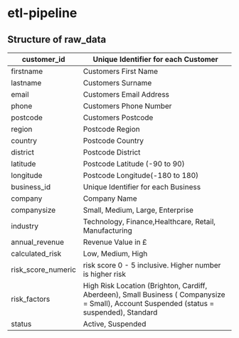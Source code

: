 # etl-pipeline

## Structure of raw_data

|customer_id       |Unique Identifier for each Customer                                                                                                      |
|------------------|-----------------------------------------------------------------------------------------------------------------------------------------|
|firstname         |Customers First Name                                                                                                                     |
|lastname          |Customers Surname                                                                                                                        |
|email             |Customers Email Address                                                                                                                  |
|phone             |Customers Phone Number                                                                                                                   |
|postcode          |Customers Postcode                                                                                                                       |
|region            |Postcode Region                                                                                                                          |
|country           |Postcode Country                                                                                                                         |
|district          |Postcode District                                                                                                                        |
|latitude          |Postcode Latitude (-90 to 90)                                                                                                            |
|longitude         |Postcode Longitude(-180 to 180)                                                                                                          |
|business_id       |Unique Identifier for each Business                                                                                                      |
|company           |Company Name                                                                                                                             |
|companysize       |Small, Medium, Large, Enterprise                                                                                                         |
|industry          |Technology, Finance,Healthcare, Retail, Manufacturing                                                                                    |
|annual_revenue    |Revenue Value in £                                                                                                                       |
|calculated_risk   |Low, Medium, High                                                                                                                        |
|risk_score_numeric|risk score 0 - 5 inclusive. Higher number is higher risk                                                                                 |
|risk_factors      |High Risk Location (Brighton, Cardiff, Aberdeen), Small Business ( Companysize = Small), Account Suspended (status = suspended), Standard|
|status            |Active, Suspended                                                                                                                        |

